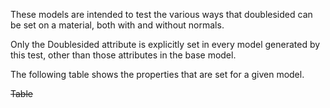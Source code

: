 These models are intended to test the various ways that doublesided can be set on a material, both with and without normals.

Only the Doublesided attribute is explicitly set in every model generated by this test, other than those attributes in the base model.  
 
The following table shows the properties that are set for a given model.  

~~Table~~ 
